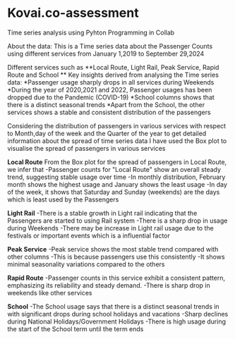 # Kovai.co-assessment
Time series analysis using Pyhton Programming in Collab

About the data: This is a Time series data about the Passenger Counts using different services from January 1,2019 to September 29,2024

Different services such as **Local Route,	Light Rail,	Peak Service, Rapid Route and	School	**
Key insights derived from analysing the Time series data:
*Passenger usage sharply drops in all services during Weekends
*During the year of 2020,2021 and 2022, Passenger usages has been dropped due to the Pandemic (COVID-19)
*School columns shows that there is a distinct seasonal trends
*Apart from the School, the other services shows a stable and consistent distribution of the passengers

Considering the distribution of passengers in various services with respect  to Month,day of the week and the Quarter of the year to get detailed information about the spread of time series data
I have used the Box plot to visualise the spread of passengers in various services


**Local Route**
From the Box plot for the spread of passengers in Local Route, we infer that
-Passenger counts for "Local Route" show an overall steady trend, suggesting stable usage over time
-In monthly distribution, February month shows the highest usage and January shows the least usage
-In day of the week, it shows that Saturday and Sunday (weekends) are the days which is least used by the Passengers

**Light Rail**
-There is a stable growth in Light rail indicating that the Passengers are started to using Rail system
-There is a sharp drop in usage during Weekends
-There may be increase in Light rail usage due to the festivals or important events which is a influential factor

**Peak Service**
-Peak service shows the most stable trend compared with other columns
-This is because passengers use this consistently
-It shows minimal seasonality variations compared to the others

**Rapid Route**
-Passenger counts in this service exhibit a consistent pattern, emphasizing its reliability and steady demand.
-There is sharp drop in weekends like other services

**School**
-The School usage says that there is a distinct seasonal trends in with significant drops during school holidays and vacations
-Sharp declines during National Holidays/Government Holidays
-There is high usage during the start of the School term until the term ends
